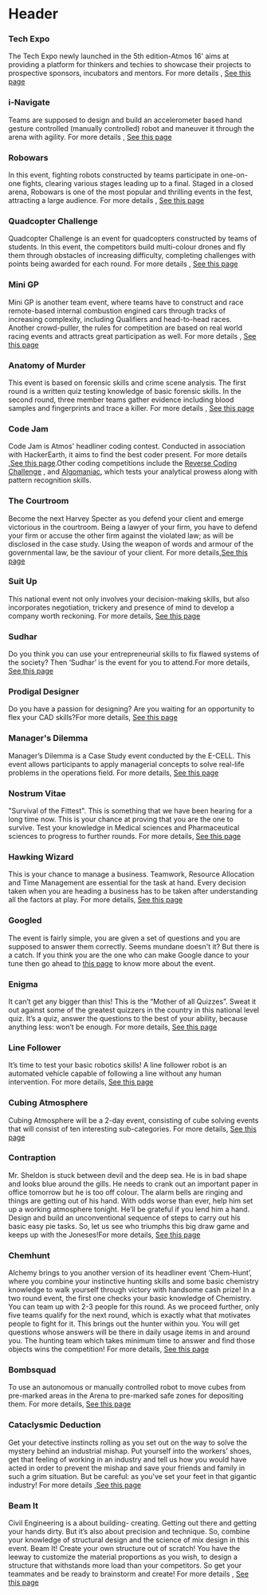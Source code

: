 <!-- TITLE: List of Atmos Events -->
<!-- SUBTITLE: This page gives an alphabetically sorted list of events that were conducted in ATMOS. -->

# Header
### Tech Expo
The Tech Expo newly launched in the 5th edition-Atmos 16' aims at providing a platform for thinkers and techies to showcase their projects to prospective sponsors, incubators and mentors. For more details , [See this page](/fests/atmos/events/Tech_Expo)
### i-Navigate
Teams are supposed to design and build an accelerometer based hand gesture controlled (manually controlled) robot and maneuver it through the arena with agility.
For more details , [See this page](/fests/atmos/events/i-navigate)
### Robowars
In this event, fighting robots constructed by teams participate in one-on-one fights, clearing various stages leading up to a final. Staged in a closed arena, Robowars is one of the most popular and thrilling events in the fest, attracting a large audience. For more details , [See this page](/fests/atmos/events/Robowars)
### Quadcopter Challenge
Quadcopter Challenge is an event for quadcopters constructed by teams of students. In this event, the competitors build multi-colour drones and fly them through obstacles of increasing difficulty, completing challenges with points being awarded for each round. For more details , [See this page](/fests/atmos/events/QC)
### Mini GP
Mini GP is another team event, where teams have to construct and race remote-based internal combustion engined cars through tracks of increasing complexity, including Qualifiers and head-to-head races. Another crowd-puller, the rules for competition are based on real world racing events and attracts great participation as well. For more details , [See this page](/fests/atmos/events/MiniGP)
### Anatomy of Murder
This event is based on forensic skills and crime scene analysis. The first round is a written quiz testing knowledge of basic forensic skills. In the second round, three member teams gather evidence including blood samples and fingerprints and trace a killer. For more details , [See this page](/fests/atmos/events/AOM)
### Code Jam
Code Jam is Atmos' headliner coding contest. Conducted in association with HackerEarth, it aims to find the best coder present.  For more details ,[See this page](/fests/atmos/events/Code_jam).Other coding competitions include the [Reverse Coding Challenge](/fests/atmos/events/reverse-coding) , and [Algomaniac](/fests/atmos/events/Algomaniac), which tests your analytical prowess along with pattern recognition skills.
### The Courtroom
Become the next Harvey Specter as you defend your client and emerge victorious in the courtroom. Being a lawyer of your firm, you have to defend your firm or accuse the other firm against the violated law; as will be disclosed in the case study. Using the weapon of words and armour of the governmental law, be the saviour of your client. For more details,[See this page](/fests/atmos/events/courtroom)
### Suit Up
This national event not only involves your decision-making skills, but also incorporates negotiation, trickery and presence of mind to develop a company worth reckoning.  For more details, [See this page](/fests/atmos/events/SuitUp)
### Sudhar
Do you think you can use your entrepreneurial skills to fix flawed systems of the society? Then ‘Sudhar’ is the event for you to attend.For more details, [See this page](/fests/atmos/events/Sudhar)
### Prodigal Designer
Do you have a passion for designing? Are you waiting for an opportunity to flex your CAD skills?For more details, [See this page](/fests/atmos/events/prodigal-designer)
### Manager's Dilemma
Manager’s Dilemma is a Case Study event conducted by the E-CELL. This event allows participants to apply managerial concepts to solve real-life problems in the operations field. For more details, [See this page](/fests/atmos/events/managers-dilemma)
### Nostrum Vitae
"Survival of the Fittest". This is something that we have been hearing for a long time now. This is your chance at proving that you are the one to survive. Test your knowledge in Medical sciences and Pharmaceutical sciences  to progress to further rounds. For more details, [See this page](/fests/atmos/events/nostrum-vitae)
### Hawking Wizard
This is your chance to manage a business. Teamwork, Resource Allocation and Time Management are essential for the task at hand. Every decision taken when you are heading a business has to be taken after understanding all the factors at play. For more details, [See this page](/fests/atmos/events/hawking-wizard)
### Googled
  The event is fairly simple, you are given a set of questions and you are supposed to answer them correctly. Seems mundane doesn't it? But there is a catch. If you think you are the one who can make Google dance to your tune then go ahead to [this page](/fests/atmos/events/Googled) to know more about the event.
### Enigma
It can’t get any bigger than this! This is the “Mother of all Quizzes”. Sweat it out against some of the greatest quizzers in the country in this national level quiz. It’s a quiz, answer the questions to the best of your ability, because anything less: won’t be enough. For more details, [See this page](/fests/atmos/events/Enigma)
### Line Follower
It’s time to test your basic robotics skills! A line follower robot is an automated vehicle capable of following a line without any human intervention. For more details, [See this page](/fests/atmos/events/LineFollower)
### Cubing Atmosphere
Cubing Atmosphere will be a 2-day event, consisting of cube solving events that will consist of ten interesting sub-categories. For more details, [See this page](/fests/atmos/events/CubingAtmosphere)
### Contraption
Mr. Sheldon is stuck between devil and the deep sea. He is in bad shape and looks blue around the gills. He needs to crank out an important paper in office tomorrow but he is too off colour. The alarm bells are ringing and things are getting out of his hand. With odds worse than ever, help him set up a working atmosphere tonight. He’ll be grateful if you lend him a hand. Design and build an unconventional sequence of steps to carry out his basic easy pie tasks. So, let us see who triumphs this big draw game and keeps up with the Joneses!For more details, [See this page](/fests/atmos/events/Contraption)
### Chemhunt
Alchemy brings to you another version of its headliner event ‘Chem-Hunt’, where you combine your instinctive hunting skills and some basic chemistry knowledge to walk yourself through victory with handsome cash prize! In a two round event, the first one checks your basic knowledge of Chemistry. You can team up with 2-3 people for this round. As we proceed further, only five teams qualify for the next round, which is exactly what that motivates people to fight for it. This brings out the hunter within you. You will get questions whose answers will be there in daily usage items in and around you. The hunting team which takes minimum time to answer and find those objects wins the competition! For more details, [See this page](/fests/atmos/events/Chemhunt)
### Bombsquad
To use an autonomous or manually controlled robot to move cubes from pre-marked areas in the Arena to pre-marked safe zones for depositing them. For more details, [See this page](/fests/atmos/events/bomb-squad)
### Cataclysmic Deduction
Get your detective instincts rolling as you set out on the way to solve the mystery behind an industrial mishap. Put yourself into the workers’ shoes, get that feeling of working in an industry and tell us how you would have acted in order to prevent the mishap and save your friends and family in such a grim situation. But be careful: as you've set your feet in that gigantic industry! For more details ,[See this page](/fests/atmos/events/cataclysmic-deduction)
### Beam It
Civil Engineering is a about building- creating. Getting out there and getting your hands dirty. But it’s also about precision and technique. So, combine your knowledge of structural design and the science of mix design in this event. Beam It! Create your own structure out of scratch! You have the leeway to customize the material proportions as you wish, to design a structure that withstands more load than your competitors. So get your teammates and be ready to brainstorm and create! For more details , [See this page](/fests/atmos/events/BeamIt)